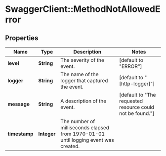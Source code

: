 # SwaggerClient::MethodNotAllowedError

## Properties
Name | Type | Description | Notes
------------ | ------------- | ------------- | -------------
**level** | **String** | The severity of the event. | [default to &quot;ERROR&quot;]
**logger** | **String** | The name of the logger that captured the event. | [default to &quot;[http-logger]&quot;]
**message** | **String** | A description of the event. | [default to &quot;The requested resource could not be found.&quot;]
**timestamp** | **Integer** | The number of milliseconds elapsed from 1970-01-01 until logging event was created. | 


